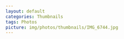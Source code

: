 ```yaml
---
layout: default
categories: Thumbnails
tags: Photos
picture: img/photos/thumbnails/IMG_6744.jpg
---
```

